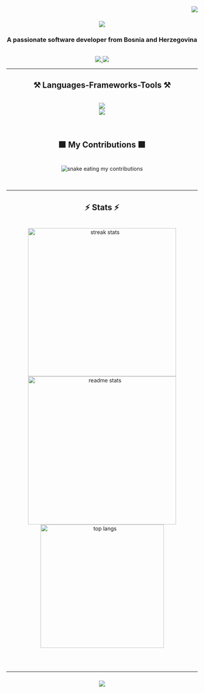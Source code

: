 <img align="right" src="https://visitor-badge.laobi.icu/badge?page_id=nbecirspah1.nbecirspah1" />

<h1 align="center">
<a href="https://git.io/typing-svg">
<img src="https://readme-typing-svg.herokuapp.com/?font=Righteous&size=35&center=true&vCenter=true&width=500&height=70&duration=4000&lines=Hi+There!;+I'm+Nejla+Becirspahic!;" />
</a>
</h1>

<h3 align="center">A passionate software developer from Bosnia and Herzegovina </h3>
<br/>
<div align="center">
  <a href="mailto:nbecirspah1@etf.unsa.ba" >
    <img src="https://img.shields.io/badge/Gmail-333333?style=for-the-badge&logo=gmail&logoColor=red" target="_blank"/>
  </a>
  <a href="www.linkedin.com/in/nejla-becirspahic-3ba44b29a" target="_blank">
  <img src="https://img.shields.io/badge/LinkedIn-0077B5?style=for-the-badge&logo=linkedin&logoColor=white" target="_blank" />
  </a>
</div>

<hr/>

<h2 align="center">⚒️ Languages-Frameworks-Tools ⚒️</h2>
<br/>
<div align="center">
<a href="https://skillicons.dev">
  <img src="https://skillicons.dev/icons?i=nodejs,python,javascript,express,c,cpp,cs,java,kotlin"/><br>
  <img src="https://skillicons.dev/icons?i=react,mysql,postgresql,html,css,figma,git,github,postman" />
</a>
</div>
</a>
</div>

<br />
<br />
<div align="center">
<h2>🟩 My Contributions 🟩</h2>
<br>
<img alt="snake eating my contributions" src="https://raw.githubusercontent.com/tvoje_korisnicko_ime/tvoje_repozitorijum/output/dist/github-contribution-grid-snake-dark.svg" />
<br/><br/><br/>
</div>

<hr/>

<h2 align="center">⚡ Stats ⚡</h2>
<br>
<div align=center>
  <img width=390 src="https://github-readme-streak-stats-salesp07.vercel.app/?user=salesp07&count_private=true&theme=react&border_radius=10" alt="streak stats"/>
  <img width=390 src="https://github-readme-stats.vercel.app/api?username=salesp07&count_private=true&show_icons=true&theme=react&rank_icon=github&border_radius=10" alt="readme stats" />
  <br/>
  <img width=325 align="center" src="https://github-readme-stats.vercel.app/api/top-langs/?username=salesp07&hide=HTML&langs_count=8&layout=compact&theme=react&border_radius=10&size_weight=0.5&count_weight=0.5&exclude_repo=github-readme-stats" alt="top langs" />
</div>

<br/><br/>
<hr/>

<h3 align="center">
    <img src="https://readme-typing-svg.herokuapp.com/?font=Righteous&size=25&center=true&vCenter=true&width=500&height=70&duration=4000&lines=Thanks+for+visiting!+✌️;+Shoot+me+a+message+on+Linkedin!;I'm+always+down+to+collab+:)">
</h3>

<br/>
